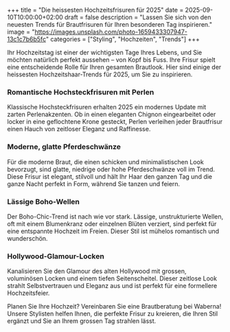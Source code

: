 +++
title = "Die heissesten Hochzeitsfrisuren für 2025"
date = 2025-09-10T10:00:00+02:00
draft = false
description = "Lassen Sie sich von den neuesten Trends für Brautfrisuren für Ihren besonderen Tag inspirieren."
image = "https://images.unsplash.com/photo-1659433307947-13c1c7b6b5fc"
categories = ["Styling", "Hochzeiten", "Trends"]
+++

Ihr Hochzeitstag ist einer der wichtigsten Tage Ihres Lebens, und Sie möchten natürlich perfekt aussehen – von Kopf bis Fuss. Ihre Frisur spielt eine entscheidende Rolle für Ihren gesamten Brautlook. Hier sind einige der heissesten Hochzeitshaar-Trends für 2025, um Sie zu inspirieren.

### Romantische Hochsteckfrisuren mit Perlen

Klassische Hochsteckfrisuren erhalten 2025 ein modernes Update mit zarten Perlenakzenten. Ob in einen eleganten Chignon eingearbeitet oder locker in eine geflochtene Krone gesteckt, Perlen verleihen jeder Brautfrisur einen Hauch von zeitloser Eleganz und Raffinesse.

### Moderne, glatte Pferdeschwänze

Für die moderne Braut, die einen schicken und minimalistischen Look bevorzugt, sind glatte, niedrige oder hohe Pferdeschwänze voll im Trend. Diese Frisur ist elegant, stilvoll und hält Ihr Haar den ganzen Tag und die ganze Nacht perfekt in Form, während Sie tanzen und feiern.

### Lässige Boho-Wellen

Der Boho-Chic-Trend ist nach wie vor stark. Lässige, unstrukturierte Wellen, oft mit einem Blumenkranz oder einzelnen Blüten verziert, sind perfekt für eine entspannte Hochzeit im Freien. Dieser Stil ist mühelos romantisch und wunderschön.

### Hollywood-Glamour-Locken

Kanalisieren Sie den Glamour des alten Hollywood mit grossen, voluminösen Locken und einem tiefen Seitenscheitel. Dieser zeitlose Look strahlt Selbstvertrauen und Eleganz aus und ist perfekt für eine formellere Hochzeitsfeier.

Planen Sie Ihre Hochzeit? Vereinbaren Sie eine Brautberatung bei Waberna! Unsere Stylisten helfen Ihnen, die perfekte Frisur zu kreieren, die Ihren Stil ergänzt und Sie an Ihrem grossen Tag strahlen lässt.
